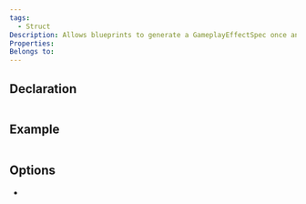 ```yaml
---
tags:
  - Struct
Description: Allows blueprints to generate a GameplayEffectSpec once and then reference it by handle, to apply it multiple times/ multiple targets.
Properties: 
Belongs to:
---
```


## Declaration

```cpp

```

## Example

```cpp
```

## Options
- 
